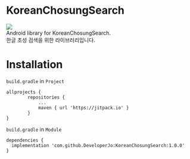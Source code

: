 # KoreanChosungSearch
<img src="https://img.shields.io/badge/Kotlin-7F52FF?style=flat-square&logo=Kotlin&logoColor=white"/></a> <br>
Android library for KoreanChosungSearch.<br>
한글 초성 검색을 위한 라이브러리입니다.

# Installation
`build.gradle` in `Project`<br>

```
allprojects {
		repositories {
			...
			maven { url 'https://jitpack.io' }
		}
}
```

`build.gradle` in `Module`<br>

```
dependencies {
  implementation 'com.github.DeveloperJo:KoreanChosungSearch:1.0.0'
}
```

